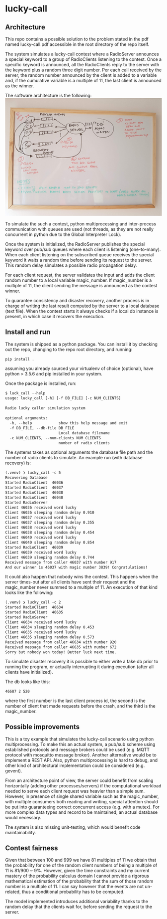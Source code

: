 # lucky-call

## Architecture
This repo contains a possible solution to the problem stated in the pdf named
lucky-call.pdf accessible in the root directory of the repo itself.

The system simulates a lucky-call contest where a RadioServer announces a
special keyword to a group of RadioClients listening to the contest. Once a
specific keyword is announced, all the RadioClients reply to the server with the
keyword plus a random three digit number. Per each call received by the server,
the random number announced by the client is added to a variable and, if the
cumulative variable is a multiple of 11, the last client is announced as the
winner.

The software architecture is the following:
![architecture](https://github.com/fciaccia/lucky-call/blob/master/doc/architecture.jpg)

To simulate the such a contest, python multiprocessing and inter-process
communication with queues are used (not threads, as they are not really
concurrent in python due to the Global Interpreter Lock).

Once the system is initialized, the RadioServer publishes the special keyword
over pub/sub queues where each client is listening (one-to-many). When each
client listening on the subscribed queue receives the special keyword it waits a
random time before sending its request to the server. This random delay
simulates a possible radio propagation delay.

For each client request, the server validates the input and adds the client
random number to a local variable magic_number. If magic_number is a multiple of
11, the client sending the message is announced as the contest winner.

To guarantee consistency and disaster recovery, another process is in charge of
writing the last result computed by the server to a local database (text file).
When the contest starts it always checks if a local db instance is present, in
which case it recovers the execution.

## Install and run
The system is shipped as a python package. You can install it by checking out
the repo, changing to the repo root directory, and running:
```
pip install .
```
assuming you already sourced your virtualenv of choice (optional), have python >
3.5.6 and pip installed in your system.

Once the package is installed, run:
```
$ luck_call --help
usage: lucky_call [-h] [-f DB_FILE] [-c NUM_CLIENTS]

Radio lucky caller simulation system

optional arguments:
  -h, --help            show this help message and exit
  -f DB_FILE, --db-file DB_FILE
                        Local database filename
  -c NUM_CLIENTS, --num-clients NUM_CLIENTS
                        number of radio clients
```

The systems takes as optional arguments the database file path and the number of
radio clients to simulate. An example run (with database recovery) is:
```
(.venv) ❯ lucky_call -c 5
Recovering Database
Started RadioClient  46036
Started RadioClient  46037
Started RadioClient  46038
Started RadioClient  46040
Started RadioServer
Client 46036 received word lucky
Client 46036 sleeping random delay 0.910
Client 46037 received word lucky
Client 46037 sleeping random delay 0.355
Client 46038 received word lucky
Client 46038 sleeping random delay 0.454
Client 46040 received word lucky
Client 46040 sleeping random delay 0.854
Started RadioClient  46039
Client 46039 received word lucky
Client 46039 sleeping random delay 0.744
Received message from caller 46037 with number 917
And our winner is 46037 with magic number 3839! Congratulations!
```

It could also happen that nobody wins the contest. This happens when the server
times-out after all clients have sent their request and the magic_number never
summed to a multiple of 11. An execution of that kind looks like the following:
```
(.venv) ❯ lucky_call -c 2
Started RadioClient  46634
Started RadioClient  46635
Started RadioServer
Client 46634 received word lucky
Client 46634 sleeping random delay 0.453
Client 46635 received word lucky
Client 46635 sleeping random delay 0.573
Received message from caller 46634 with number 920
Received message from caller 46635 with number 672
Sorry but nobody won today! Better luck next time.
```

To simulate disaster recovery it is possible to either write a fake db prior to
running the program, or actually interrupting it during execution (after all
clients have initialized).

The db looks like this:
```
46687 2 520
```
where the first number is the last client process id, the second is the number
of client that made requests before the crash, and the third is the
magic_number.


## Possible improvements
This is a toy example that simulates the lucky-call scenario using python
multiprocessing. To make this an actual system, a pub/sub scheme using
established protocols and message brokers could be used (e.g. MQTT protocol with
mosquitto message broker). Another alternative would be to implement a REST API.
Also, python multiprocessing is hard to debug, and other kind of architectural
implementation could be considered (e.g. gevent).

From an architecture point of view, the server could benefit from scaling
horizontally (adding other processes/servers) if the computational workload
needed to serve each client request was heavier than a simple sum. However, in
presence of single shared variable such as the magic_number, with multiple
consumers both reading and writing, special attention should be put into
guaranteeing correct concurrent access (e.g. with a mutex). For more complex
data types and record to be maintained, an actual database would necessary.

The system is also missing unit-testing, which would benefit code
maintainability.

## Contest fairness
Given that between 100 and 999 we have 81 multiples of 11 we obtain that the
probability for one of the random client numbers of being a multiple of 11 is
81/900 ~ 9%. However, given the time constraints and my current mastery of the
probability calculus domain I cannot provide a rigorous mathematical estimation
of the probability that the sum of those random number is a multiple of 11. I
can say however that the events are not un-related, thus a conditional
probability has to be computed.

The model implemented introduces additional variability thanks to the random
delay that the clients wait for, before sending the request to the server.
